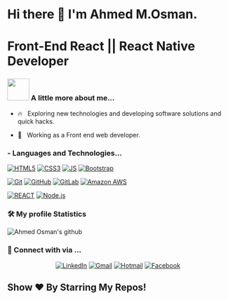 #        Hi there 👋 I'm Ahmed M.Osman.
# Front-End React || React Native Developer


### <img src="https://media.giphy.com/media/VgCDAzcKvsR6OM0uWg/giphy.gif" width="50"> A little more about me...  

- 🔥 &nbsp; Exploring new technologies and developing software solutions and quick hacks.

- 💼 &nbsp; Working as a Front end web developer.


### - Languages and Technologies...
[![HTML5](https://img.shields.io/badge/-HTML5-E34F26?style=flat-square&logo=html5&logoColor=white&link=https://github.com/Ahmed-M-Osman1/)](https://github.com/Ahmed-M-Osman1/)
[![CSS3](https://img.shields.io/badge/-CSS3-1572B6?style=flat-square&logo=css3&link=https://github.com/Ahmed-M-Osman1/)](https://github.com/Ahmed-M-Osman1/)
[![JS](https://img.shields.io/badge/-JavaScript-black?style=flat-square&logo=javascript&link=https://github.com/Ahmed-M-Osman1/)](https://github.com/Ahmed-M-Osman1/)
[![Bootstrap](https://img.shields.io/badge/-Bootstrap-563D7C?style=flat-square&logo=bootstrap&link=https://github.com/Ahmed-M-Osman1/)](https://github.com/Ahmed-M-Osman1/)

[![Git](https://img.shields.io/badge/-Git-black?style=flat-square&logo=git&link=https://github.com/Ahmed-M-Osman1/)](https://github.com/Ahmed-M-Osman1/)
[![GitHub](https://img.shields.io/badge/-GitHub-181717?style=flat-square&logo=github&link=https://github.com/Ahmed-M-Osman1/)](https://github.com/LuizCarlosAbbott/)
[![GitLab](https://img.shields.io/badge/-GitLab-FCA121?style=flat-square&logo=gitlab&link=https://github.com/LuizCarlosAbbott/)](https://github.com/Ahmed-M-Osman1/)
[![Amazon AWS](https://img.shields.io/badge/Amazon%20AWS-232F3E?style=flat-square&logo=amazon-aws&link=https://github.com/Ahmed-M-Osman1/)](https://github.com/Ahmed-M-Osman1/)

[![REACT](https://img.shields.io/badge/-REACT-1572B6?style=flat-square&logo=react&link=https://github.com/Ahmed-M-Osman1/)](https://github.com/Ahmed-M-Osman1/)
[![Node.js](https://img.shields.io/badge/-Node.js-495e35?style=flat-square&logo=node.js&link=https://github.com/Ahmed-M-Osman1/)](https://github.com/Ahmed-M-Osman1/)

<h3>🛠 My profile Statistics </h3>

![Ahmed Osman's github](https://github-readme-stats.vercel.app/api?username=Ahmed-M-Osman1&show_icons=true&hide_border=true)

<h3> 💬 Connect with via ... </h3>
<p align="center">
<a href="https://www.linkedin.com/in/ahmed-mosman/" target="_blank"><img src="https://img.shields.io/badge/LinkedIn-%230077B5.svg?&style=flat-square&logo=linkedin&logoColor=white" alt="LinkedIn"></a>
<a href="mailto: dr.ahmed.mamdouh.93@gmail.com" target="_blank"><img src="https://img.shields.io/badge/gmail-%23E4405F.svg?&style=flat-square&logo=gmail&logoColor=white" alt="Gmail"></a>  
<a href="mailto: eng.ahmedmosman@hotmail.com" target="_blank"><img src="https://img.shields.io/badge/-hotmail-lightgrey" alt="Hotmail"></a>  
<a href="https://www.facebook.com/ahmed.osman93" target="_blank"><img src="https://img.shields.io/badge/Facebook-%231877F2.svg?&style=flat-square&logo=facebook&logoColor=white" alt="Facebook"></a>
</p>



## Show ❤️ By Starring My Repos!
